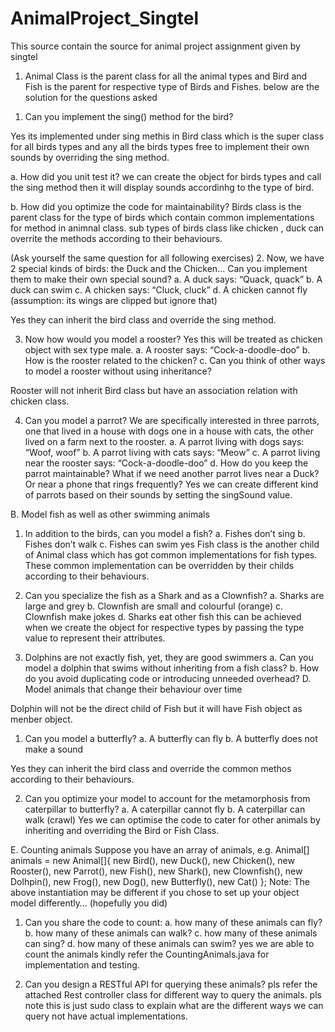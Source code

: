 # AnimalProject_Singtel
This source contain the source for animal project assignment given by singtel

1) Animal Class is the parent class for all the animal types and Bird and Fish is the parent for respective type of Birds and Fishes.
below are the solution for the questions asked

1. Can you implement the sing() method for the bird?

<Yasin> Yes its implemented under sing methis in Bird class which is the super class for all birds types 
and any all the birds types free to implement their own sounds by overriding the sing method.

a. How did you unit test it?
<Yasin> we can create the object for birds types and call the sing method then it will display sounds accordinhg to the type of bird.

b. How did you optimize the code for maintainability?
<Yasin> Birds class is the parent class for the type of birds which contain common implementations for method in animnal class.
sub types of birds class like chicken , duck can overrite the methods according to their behaviours.

(Ask yourself the same question for all following exercises)
2. Now, we have 2 special kinds of birds: the Duck and the Chicken... Can you
implement them to make their own special sound?
a. A duck says: “Quack, quack”
b. A duck can swim
c. A chicken says: “Cluck, cluck”
d. A chicken cannot fly (assumption: its wings are clipped but ignore that)

<Yasin> Yes they can inherit the bird class and override the sing method.

3. Now how would you model a rooster?
<Yasin> Yes this will be treated as chicken object with sex type male.
a. A rooster says: “Cock-a-doodle-doo”
b. How is the rooster related to the chicken?
c. Can you think of other ways to model a rooster without using inheritance?

<Yasin> Rooster will not inherit Bird class but have an association relation with chicken class.

4. Can you model a parrot? We are specifically interested in three parrots, one that
lived in a house with dogs one in a house with cats, the other lived on a farm next to
the rooster.
a. A parrot living with dogs says: “Woof, woof”
b. A parrot living with cats says: “Meow”
c. A parrot living near the rooster says: “Cock-a-doodle-doo”
d. How do you keep the parrot maintainable? What if we need another parrot
lives near a Duck? Or near a phone that rings frequently?
<Yasin> Yes we can create different kind of parrots based on their sounds by setting the singSound value.


B. Model fish as well as other swimming animals
1. In addition to the birds, can you model a fish?
a. Fishes don’t sing
b. Fishes don’t walk
c. Fishes can swim
<Yasin> yes Fish class is the another child of Animal class which has got common implementations for fish types.
These common implementation can be overridden by their childs according to their behaviours.

2. Can you specialize the fish as a Shark and as a Clownfish?
a. Sharks are large and grey
b. Clownfish are small and colourful (orange)
c. Clownfish make jokes
d. Sharks eat other fish
<Yasin> this can be achieved when we create the object for respective types by passing the type value to represent their 
attributes.


3. Dolphins are not exactly fish, yet, they are good swimmers
a. Can you model a dolphin that swims without inheriting from a fish class?
b. How do you avoid duplicating code or introducing unneeded overhead?
D. Model animals that change their behaviour over time

<Yasin> Dolphin will not be the direct child of Fish but it will have Fish object as menber object.

1. Can you model a butterfly?
a. A butterfly can fly
b. A butterfly does not make a sound

<Yasin> Yes they can inherit the bird class and override the common methos according to their behaviours.

2. Can you optimize your model to account for the metamorphosis from caterpillar to
butterfly?
a. A caterpillar cannot fly
b. A caterpillar can walk (crawl)
<Yasin> Yes we can optimise the code to cater for other animals by inheriting and overriding the Bird or Fish Class.

E. Counting animals
Suppose you have an array of animals, e.g.
Animal[] animals = new Animal[]{
new Bird(),
new Duck(),
new Chicken(),
new Rooster(),
new Parrot(),
new Fish(),
new Shark(),
new Clownfish(),
new Dolhpin(),
new Frog(),
new Dog(),
new Butterfly(),
new Cat()
};
Note: The above instantiation may be different if you chose to set up your object model
differently… (hopefully you did)
1. Can you share the code to count:
a. how many of these animals can fly?
b. how many of these animals can walk?
c. how many of these animals can sing?
d. how many of these animals can swim?
<Yasin > yes we are able to count the animals kindly refer the CountingAnimals.java for implementation and testing.



2. Can you design a RESTful API for querying these animals?
<Yasin> pls refer the attached Rest controller class for different way to query the animals. pls note this is just sudo class 
to explain what are the different ways we can query not have actual implementations.
